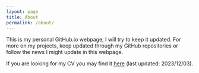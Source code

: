 ```yaml
---
layout: page
title: About
permalink: /about/
---
```


This is my personal GitHub.io webpage, I will try to keep it updated.
For more on my projects, keep updated through my GitHub repositories or follow the news I might update in this webpage.

If you are looking for my CV you may find it [here](/resources/CV_English_Short.pdf) (last updated: 2023/12/03).
